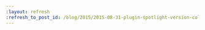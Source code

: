 ```yaml
---
:layout: refresh
:refresh_to_post_id: /blog/2015/2015-08-31-plugin-spotlight-version-column-plugin
---
```

